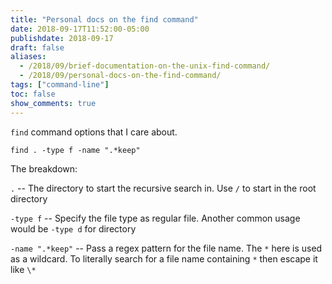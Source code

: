 ```yaml
---
title: "Personal docs on the find command"
date: 2018-09-17T11:52:00-05:00
publishdate: 2018-09-17
draft: false
aliases:
  - /2018/09/brief-documentation-on-the-unix-find-command/
  - /2018/09/personal-docs-on-the-find-command/
tags: ["command-line"]
toc: false
show_comments: true
---
```


`find` command options that I care about.

```
find . -type f -name ".*keep"
```

The breakdown:

`.` -- The directory to start the recursive search in. Use `/` to start in the root directory

`-type f` -- Specify the file type as regular file. Another common usage would be `-type d` for directory

`-name ".*keep"` -- Pass a regex pattern for the file name. The `*` here is used as a wildcard. To literally search for a file name containing `*` then escape it like `\*` 
